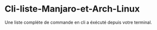 # Cli-liste-Manjaro-et-Arch-Linux
Une liste compléte de commande en cli a éxécuté depuis votre terminal.

